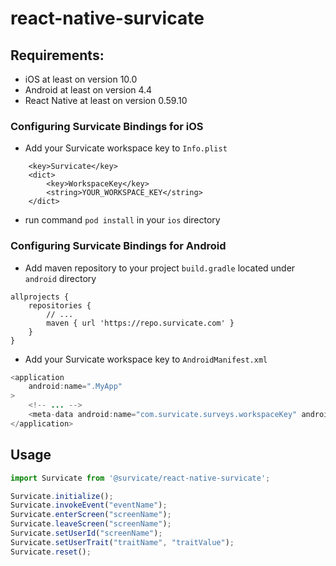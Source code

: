 # react-native-survicate

## Requirements:
- iOS at least on version 10.0
- Android at least on version 4.4
- React Native at least on version 0.59.10


### Configuring Survicate Bindings for iOS
- Add your Survicate workspace key to `Info.plist`
```
	<key>Survicate</key>
	<dict>
		<key>WorkspaceKey</key>
		<string>YOUR_WORKSPACE_KEY</string>
	</dict>
```
- run command `pod install` in your `ios` directory

### Configuring Survicate Bindings for Android

- Add maven repository to your project `build.gradle` located under `android` directory
```
allprojects {
    repositories {
        // ...
        maven { url 'https://repo.survicate.com' }
    }
}
```
- Add your Survicate workspace key to `AndroidManifest.xml`
```java
<application
    android:name=".MyApp"
>
    <!-- ... -->
    <meta-data android:name="com.survicate.surveys.workspaceKey" android:value="YOUR_WORKSPACE_KEY"/>
</application>
```

## Usage
```javascript
import Survicate from '@survicate/react-native-survicate';

Survicate.initialize();
Survicate.invokeEvent("eventName");
Survicate.enterScreen("screenName");
Survicate.leaveScreen("screenName");
Survicate.setUserId("screenName");
Survicate.setUserTrait("traitName", "traitValue");
Survicate.reset();
```

